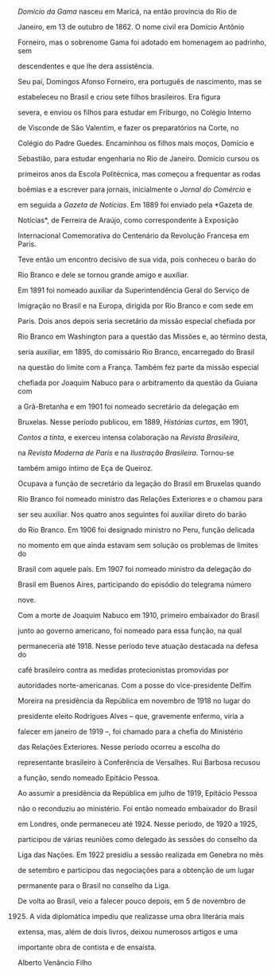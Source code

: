 

*Domício da Gama* nasceu em Maricá, na então província do Rio de

Janeiro, em 13 de outubro de 1862. O nome civil era Domício Antônio

Forneiro, mas o sobrenome Gama foi adotado em homenagem ao padrinho, sem

descendentes e que lhe dera assistência.



Seu pai, Domingos Afonso Forneiro, era português de nascimento, mas se

estabeleceu no Brasil e criou sete filhos brasileiros. Era figura

severa, e enviou os filhos para estudar em Friburgo, no Colégio Interno

de Visconde de São Valentim, e fazer os preparatórios na Corte, no

Colégio do Padre Guedes. Encaminhou os filhos mais moços, Domício e

Sebastião, para estudar engenharia no Rio de Janeiro. Domício cursou os

primeiros anos da Escola Politécnica, mas começou a frequentar as rodas

boêmias e a escrever para jornais, inicialmente o *Jornal do Comércio* e

em seguida a *Gazeta de Notícias*. Em 1889 foi enviado pela *Gazeta de

Notícias*, de Ferreira de Araújo, como correspondente à Exposição

Internacional Comemorativa do Centenário da Revolução Francesa em Paris.

Teve então um encontro decisivo de sua vida, pois conheceu o barão do

Rio Branco e dele se tornou grande amigo e auxiliar.



Em 1891 foi nomeado auxiliar da Superintendência Geral do Serviço de

Imigração no Brasil e na Europa, dirigida por Rio Branco e com sede em

Paris. Dois anos depois seria secretário da missão especial chefiada por

Rio Branco em Washington para a questão das Missões e, ao término desta,

seria auxiliar, em 1895, do comissário Rio Branco, encarregado do Brasil

na questão do limite com a França. Também fez parte da missão especial

chefiada por Joaquim Nabuco para o arbitramento da questão da Guiana com

a Grã-Bretanha e em 1901 foi nomeado secretário da delegação em

Bruxelas. Nesse período publicou, em 1889, *Histórias curtas*, em 1901,

*Contos a tinta*, e exerceu intensa colaboração na *Revista Brasileira*,

na *Revista Moderna de Paris* e na *Ilustração Brasileira*. Tornou-se

também amigo íntimo de Eça de Queiroz.



Ocupava a função de secretário da legação do Brasil em Bruxelas quando

Rio Branco foi nomeado ministro das Relações Exteriores e o chamou para

ser seu auxiliar. Nos quatro anos seguintes foi auxiliar direto do barão

do Rio Branco. Em 1906 foi designado ministro no Peru, função delicada

no momento em que ainda estavam sem solução os problemas de limites do

Brasil com aquele país. Em 1907 foi nomeado ministro da delegação do

Brasil em Buenos Aires, participando do episódio do telegrama número

nove.



Com a morte de Joaquim Nabuco em 1910, primeiro embaixador do Brasil

junto ao governo americano, foi nomeado para essa função, na qual

permaneceria até 1918. Nesse período teve atuação destacada na defesa do

café brasileiro contra as medidas protecionistas promovidas por

autoridades norte-americanas. Com a posse do vice-presidente Delfim

Moreira na presidência da República em novembro de 1918 no lugar do

presidente eleito Rodrigues Alves – que, gravemente enfermo, viria a

falecer em janeiro de 1919 –, foi chamado para a chefia do Ministério

das Relações Exteriores. Nesse período ocorreu a escolha do

representante brasileiro à Conferência de Versalhes. Rui Barbosa recusou

a função, sendo nomeado Epitácio Pessoa.



Ao assumir a presidência da República em julho de 1919, Epitácio Pessoa

não o reconduziu ao ministério. Foi então nomeado embaixador do Brasil

em Londres, onde permaneceu até 1924. Nesse período, de 1920 a 1925,

participou de várias reuniões como delegado às sessões do conselho da

Liga das Nações. Em 1922 presidiu a sessão realizada em Genebra no mês

de setembro e participou das negociações para a obtenção de um lugar

permanente para o Brasil no conselho da Liga.



De volta ao Brasil, veio a falecer pouco depois, em 5 de novembro de

1925. A vida diplomática impediu que realizasse uma obra literária mais

extensa, mas, além de dois livros, deixou numerosos artigos e uma

importante obra de contista e de ensaísta.



Alberto Venâncio Filho



